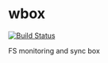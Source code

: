 # wbox 

[![Build Status](https://github.com/j5pu/wbox/workflows/main/badge.svg)](https://github.com/j5pu/wbox/actions)

FS monitoring and sync box

